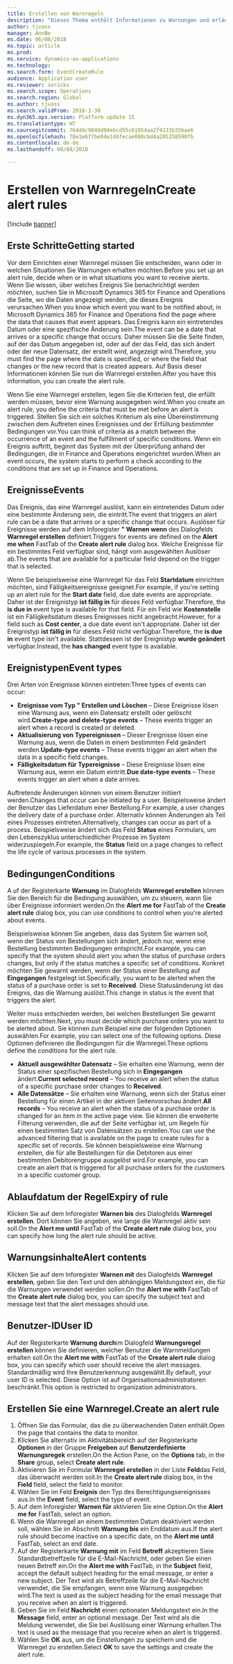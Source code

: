 ```yaml
---
title: Erstellen von Warnregeln
description: "Dieses Thema enthält Informationen zu Warnungen und erläutert, wie eine Warnregel erstellt wird, damit Sie über Ereignisse benachrichtigt werden, wie ein Datum, das eintritt, oder eine spezifische Änderung, die auftritt."
author: tjvass
manager: AnnBe
ms.date: 06/08/2018
ms.topic: article
ms.prod: 
ms.service: dynamics-ax-applications
ms.technology: 
ms.search.form: EventCreateRule
audience: Application user
ms.reviewer: sericks
ms.search.scope: Operations
ms.search.region: Global
ms.author: tjvass
ms.search.validFrom: 2018-3-30
ms.dyn365.ops.version: Platform update 15
ms.translationtype: HT
ms.sourcegitcommit: 764d4c9049d94ebcd55c61654aa2f4133b35bae6
ms.openlocfilehash: 78e1e6f7be04e1d4fecae080cbd4a285358590fb
ms.contentlocale: de-de
ms.lasthandoff: 08/08/2018

---
```


# <a name="create-alert-rules"></a><span data-ttu-id="35689-103">Erstellen von Warnregeln</span><span class="sxs-lookup"><span data-stu-id="35689-103">Create alert rules</span></span>

[!include [banner](../includes/banner.md)]

## <a name="getting-started"></a><span data-ttu-id="35689-104">Erste Schritte</span><span class="sxs-lookup"><span data-stu-id="35689-104">Getting started</span></span>
<span data-ttu-id="35689-105">Vor dem Einrichten einer Warnregel müssen Sie entscheiden, wann oder in welchen Situationen Sie Warnungen erhalten möchten.</span><span class="sxs-lookup"><span data-stu-id="35689-105">Before you set up an alert rule, decide when or in what situations you want to receive alerts.</span></span> <span data-ttu-id="35689-106">Wenn Sie wissen, über welches Ereignis Sie benachrichtigt werden möchten, suchen Sie in Microsoft Dynamics 365 for Finance and Operations die Seite, wo die Daten angezeigt werden, die dieses Ereignis verursachen.</span><span class="sxs-lookup"><span data-stu-id="35689-106">When you know which event you want to be notified about, in Microsoft Dynamics 365 for Finance and Operations find the page where the data that causes that event appears.</span></span> <span data-ttu-id="35689-107">Das Ereignis kann ein eintretendes Datum oder eine spezifische Änderung sein.</span><span class="sxs-lookup"><span data-stu-id="35689-107">The event can be a date that arrives or a specific change that occurs.</span></span> <span data-ttu-id="35689-108">Daher müssen Sie die Seite finden, auf der das Datum angegeben ist, oder auf der das Feld, das sich ändert oder der neue Datensatz, der erstellt wird, angezeigt wird.</span><span class="sxs-lookup"><span data-stu-id="35689-108">Therefore, you must find the page where the date is specified, or where the field that changes or the new record that is created appears.</span></span> <span data-ttu-id="35689-109">Auf Basis dieser Informationen können Sie nun die Warnregel erstellen.</span><span class="sxs-lookup"><span data-stu-id="35689-109">After you have this information, you can create the alert rule.</span></span>

<span data-ttu-id="35689-110">Wenn Sie eine Warnregel erstellen, legen Sie die Kriterien fest, die erfüllt werden müssen, bevor eine Warnung ausgegeben wird.</span><span class="sxs-lookup"><span data-stu-id="35689-110">When you create an alert rule, you define the criteria that must be met before an alert is triggered.</span></span> <span data-ttu-id="35689-111">Stellen Sie sich ein solches Kriterium als eine Übereinstimmung zwischen dem Auftreten eines Ereignisses und der Erfüllung bestimmter Bedingungen vor.</span><span class="sxs-lookup"><span data-stu-id="35689-111">You can think of criteria as a match between the occurrence of an event and the fulfillment of specific conditions.</span></span> <span data-ttu-id="35689-112">Wenn ein Ereignis auftritt, beginnt das System mit der Überprüfung anhand der Bedingungen, die in Finance and Operations eingerichtet wurden.</span><span class="sxs-lookup"><span data-stu-id="35689-112">When an event occurs, the system starts to perform a check according to the conditions that are set up in Finance and Operations.</span></span>

## <a name="events"></a><span data-ttu-id="35689-113">Ereignisse</span><span class="sxs-lookup"><span data-stu-id="35689-113">Events</span></span>
<span data-ttu-id="35689-114">Das Ereignis, das eine Warnregel auslöst, kann ein eintretendes Datum oder eine bestimmte Änderung sein, die eintritt.</span><span class="sxs-lookup"><span data-stu-id="35689-114">The event that triggers an alert rule can be a date that arrives or a specific change that occurs.</span></span> <span data-ttu-id="35689-115">Auslöser für Ereignisse werden auf dem Inforegister **" Warnen wenn** des Dialogfelds **Warnregel erstellen** definiert.</span><span class="sxs-lookup"><span data-stu-id="35689-115">Triggers for events are defined on the **Alert me when** FastTab of the **Create alert rule** dialog box.</span></span> <span data-ttu-id="35689-116">Welche Ereignisse für ein bestimmtes Feld verfügbar sind, hängt vom ausgewählten Auslöser ab.</span><span class="sxs-lookup"><span data-stu-id="35689-116">The events that are available for a particular field depend on the trigger that is selected.</span></span>

<span data-ttu-id="35689-117">Wenn Sie beispielsweise eine Warnregel für das Feld **Startdatum** einrichten möchten, sind Fälligkeitsereignisse geeignet.</span><span class="sxs-lookup"><span data-stu-id="35689-117">For example, if you're setting up an alert rule for the **Start date** field, due date events are appropriate.</span></span> <span data-ttu-id="35689-118">Daher ist der Ereignistyp **ist fällig in** für dieses Feld verfügbar.</span><span class="sxs-lookup"><span data-stu-id="35689-118">Therefore, the **is due in** event type is available for that field.</span></span> <span data-ttu-id="35689-119">Für ein Feld wie **Kostenstelle** ist ein Fälligkeitsdatum dieses Ereignisses nicht angebracht.</span><span class="sxs-lookup"><span data-stu-id="35689-119">However, for a field such as **Cost center**, a due date event isn't appropriate.</span></span> <span data-ttu-id="35689-120">Daher ist der Ereignistyp **ist fällig in** für dieses Feld nicht verfügbar.</span><span class="sxs-lookup"><span data-stu-id="35689-120">Therefore, the **is due in** event type isn't available.</span></span> <span data-ttu-id="35689-121">Stattdessen ist der Ereignistyp **wurde geändert** verfügbar.</span><span class="sxs-lookup"><span data-stu-id="35689-121">Instead, the **has changed** event type is available.</span></span>

## <a name="event-types"></a><span data-ttu-id="35689-122">Ereignistypen</span><span class="sxs-lookup"><span data-stu-id="35689-122">Event types</span></span>
<span data-ttu-id="35689-123">Drei Arten von Ereignisse können eintreten:</span><span class="sxs-lookup"><span data-stu-id="35689-123">Three types of events can occur:</span></span>

- <span data-ttu-id="35689-124">**Ereignisse vom Typ " Erstellen und Löschen** – Diese Ereignisse lösen eine Warnung aus, wenn ein Datensatz erstellt oder gelöscht wird.</span><span class="sxs-lookup"><span data-stu-id="35689-124">**Create-type and delete-type events** – These events trigger an alert when a record is created or deleted.</span></span>
- <span data-ttu-id="35689-125">**Aktualisierung von Typereignissen** – Dieser Ereignisse lösen eine Warnung aus, wenn die Daten in einem bestimmten Feld geändert werden.</span><span class="sxs-lookup"><span data-stu-id="35689-125">**Update-type events** – These events trigger an alert when the data in a specific field changes.</span></span>
- <span data-ttu-id="35689-126">**Fälligkeitsdatum für Typereignisse** – Diese Ereignisse lösen eine Warnung aus, wenn ein Datum eintritt.</span><span class="sxs-lookup"><span data-stu-id="35689-126">**Due date-type events** – These events trigger an alert when a date arrives.</span></span>
    
<span data-ttu-id="35689-127">Auftretende Änderungen können von einem Benutzer initiiert werden.</span><span class="sxs-lookup"><span data-stu-id="35689-127">Changes that occur can be initiated by a user.</span></span> <span data-ttu-id="35689-128">Beispielsweise ändert der Benutzer das Lieferdatum einer Bestellung.</span><span class="sxs-lookup"><span data-stu-id="35689-128">For example, a user changes the delivery date of a purchase order.</span></span> <span data-ttu-id="35689-129">Alternativ können Änderungen als Teil eines Prozesses eintreten.</span><span class="sxs-lookup"><span data-stu-id="35689-129">Alternatively, changes can occur as part of a process.</span></span> <span data-ttu-id="35689-130">Beispielsweise ändert sich das Feld **Status** eines Formulars, um den Lebenszyklus unterschiedlicher Prozesse im System widerzuspiegeln.</span><span class="sxs-lookup"><span data-stu-id="35689-130">For example, the **Status** field on a page changes to reflect the life cycle of various processes in the system.</span></span>

## <a name="conditions"></a><span data-ttu-id="35689-131">Bedingungen</span><span class="sxs-lookup"><span data-stu-id="35689-131">Conditions</span></span>
<span data-ttu-id="35689-132">A uf der Registerkarte **Warnung** im Dialogfelds **Warnregel erstellen** können Sie den Bereich für die Bedingung auswählen, um zu steuern, wann Sie über Ereignisse informiert werden.</span><span class="sxs-lookup"><span data-stu-id="35689-132">On the **Alert me for** FastTab of the **Create alert rule** dialog box, you can use conditions to control when you're alerted about events.</span></span>

<span data-ttu-id="35689-133">Beispielsweise können Sie angeben, dass das System Sie warnen soll, wenn der Status von Bestellungen sich ändert, jedoch nur, wenn eine Bestellung bestimmten Bedingungen entspricht.</span><span class="sxs-lookup"><span data-stu-id="35689-133">For example, you can specify that the system should alert you when the status of purchase orders changes, but only if the status matches a specific set of conditions.</span></span> <span data-ttu-id="35689-134">Konkret möchten Sie gewarnt werden, wenn der Status einer Bestellung auf **Eingegangen** festgelegt ist.</span><span class="sxs-lookup"><span data-stu-id="35689-134">Specifically, you want to be alerted when the status of a purchase order is set to **Received**.</span></span> <span data-ttu-id="35689-135">Diese Statusänderung ist das Ereignis, das die Warnung auslöst.</span><span class="sxs-lookup"><span data-stu-id="35689-135">This change in status is the event that triggers the alert.</span></span>

<span data-ttu-id="35689-136">Weiter muss entschieden werden, bei welchen Bestellungen Sie gewarnt werden möchten.</span><span class="sxs-lookup"><span data-stu-id="35689-136">Next, you must decide which purchase orders you want to be alerted about.</span></span> <span data-ttu-id="35689-137">Sie können zum Beispiel eine der folgenden Optionen auswählen.</span><span class="sxs-lookup"><span data-stu-id="35689-137">For example, you can select one of the following options.</span></span> <span data-ttu-id="35689-138">Diese Optionen definieren die Bedingungen für die Warnregel.</span><span class="sxs-lookup"><span data-stu-id="35689-138">These options define the conditions for the alert rule.</span></span>

- <span data-ttu-id="35689-139">**Aktuell ausgewählter Datensatz** – Sie erhalten eine Warnung, wenn der Status einer spezifischen Bestellung sich in **Eingegangen** ändert.</span><span class="sxs-lookup"><span data-stu-id="35689-139">**Current selected record** – You receive an alert when the status of a specific purchase order changes to **Received**.</span></span>
- <span data-ttu-id="35689-140">**Alle Datensätze** – Sie erhalten eine Warnung, wenn sich der Status einer Bestellung für einen Artikel in der aktiven Seitenvorschau ändert.</span><span class="sxs-lookup"><span data-stu-id="35689-140">**All records** – You receive an alert when the status of a purchase order is changed for an item in the active page view.</span></span> <span data-ttu-id="35689-141">Sie können die erweiterte Filterung verwenden, die auf der Seite verfügbar ist, um Regeln für einen bestimmten Satz von Datensätzen zu erstellen.</span><span class="sxs-lookup"><span data-stu-id="35689-141">You can use the advanced filtering that is available on the page to create rules for a specific set of records.</span></span> <span data-ttu-id="35689-142">Sie können beispielsweise eine Warnung erstellen, die für alle Bestellungen für die Debitoren aus einer bestimmten Debitorengruppe ausgelöst wird.</span><span class="sxs-lookup"><span data-stu-id="35689-142">For example, you can create an alert that is triggered for all purchase orders for the customers in a specific customer group.</span></span>
    
## <a name="expiry-of-rule"></a><span data-ttu-id="35689-143">Ablaufdatum der Regel</span><span class="sxs-lookup"><span data-stu-id="35689-143">Expiry of rule</span></span>
<span data-ttu-id="35689-144">Klicken Sie auf dem Inforegister **Warnen bis** des Dialogfelds **Warnregel erstellen**. Dort können Sie angeben, wie lange die Warnregel aktiv sein soll.</span><span class="sxs-lookup"><span data-stu-id="35689-144">On the **Alert me until** FastTab of the **Create alert rule** dialog box, you can specify how long the alert rule should be active.</span></span>

## <a name="alert-contents"></a><span data-ttu-id="35689-145">Warnungsinhalte</span><span class="sxs-lookup"><span data-stu-id="35689-145">Alert contents</span></span>
<span data-ttu-id="35689-146">Klicken Sie auf dem Inforegister **Warnen mit** des Dialogfelds **Warnregel erstellen**, geben Sie den Text und den abhängigen Meldungstext ein, die für die Warnungen verwendet werden sollen.</span><span class="sxs-lookup"><span data-stu-id="35689-146">On the **Alert me with** FastTab of the **Create alert rule** dialog box, you can specify the subject text and message text that the alert messages should use.</span></span>

## <a name="user-id"></a><span data-ttu-id="35689-147">Benutzer-ID</span><span class="sxs-lookup"><span data-stu-id="35689-147">User ID</span></span>
<span data-ttu-id="35689-148">Auf der Registerkarte **Warnung durch**im Dialogfeld **Warnungsregel erstellen** können Sie definieren, welcher Benutzer die Warnmeldungen erhalten soll.</span><span class="sxs-lookup"><span data-stu-id="35689-148">On the **Alert me with** FastTab of the **Create alert rule** dialog box, you can specify which user should receive the alert messages.</span></span> <span data-ttu-id="35689-149">Standardmäßig wird Ihre Benutzerkennung ausgewählt.</span><span class="sxs-lookup"><span data-stu-id="35689-149">By default, your user ID is selected.</span></span> <span data-ttu-id="35689-150">Diese Option ist auf Organisationsadministratoren beschränkt.</span><span class="sxs-lookup"><span data-stu-id="35689-150">This option is restricted to organization administrators.</span></span>

## <a name="create-an-alert-rule"></a><span data-ttu-id="35689-151">Erstellen Sie eine Warnregel.</span><span class="sxs-lookup"><span data-stu-id="35689-151">Create an alert rule</span></span>
1. <span data-ttu-id="35689-152">Öffnen Sie das Formular, das die zu überwachenden Daten enthält.</span><span class="sxs-lookup"><span data-stu-id="35689-152">Open the page that contains the data to monitor.</span></span>
2. <span data-ttu-id="35689-153">Klicken Sie alternativ im Aktivitätsbereich auf der Registerkarte **Optionen** in der Gruppe **Freigeben** auf **Benutzerdefinierte Warnungsregek** erstellen.</span><span class="sxs-lookup"><span data-stu-id="35689-153">On the Action Pane, on the **Options** tab, in the **Share** group, select **Create alert rule**.</span></span>
3. <span data-ttu-id="35689-154">Aktivieren Sie im Formular **Warnregel erstellen** in der Liste **Feld**das Feld, das überwacht werden soll.</span><span class="sxs-lookup"><span data-stu-id="35689-154">In the **Create alert rule** dialog box, in the **Field** field, select the field to monitor.</span></span>
4. <span data-ttu-id="35689-155">Wählen Sie im Feld **Ereignis** den Typ des Berechtigungsereignisses aus.</span><span class="sxs-lookup"><span data-stu-id="35689-155">In the **Event** field, select the type of event.</span></span>
5. <span data-ttu-id="35689-156">Auf dem Inforegister **Warnen für** aktivieren Sie eine Option.</span><span class="sxs-lookup"><span data-stu-id="35689-156">On the **Alert me for** FastTab, select an option.</span></span>
6. <span data-ttu-id="35689-157">Wenn die Warnregel an einem bestimmten Datum deaktiviert werden soll, wählen Sie im Abschnitt **Warnung bis** ein Enddatum aus.</span><span class="sxs-lookup"><span data-stu-id="35689-157">If the alert rule should become inactive on a specific date, on the **Alert me until** FastTab, select an end date.</span></span>
7. <span data-ttu-id="35689-158">Auf der Registerkarte **Warnung mit** im Feld **Betreff** akzeptieren Sieie Standardbetreffzeile für die E-Mail-Nachricht, oder geben Sie einen neuen Betreff ein.</span><span class="sxs-lookup"><span data-stu-id="35689-158">On the **Alert me with** FastTab, in the **Subject** field, accept the default subject heading for the email message, or enter a new subject.</span></span> <span data-ttu-id="35689-159">Der Text wird als Betreffzeile für die E-Mail-Nachricht verwendet, die Sie empfangen, wenn eine Warnung ausgegeben wird.</span><span class="sxs-lookup"><span data-stu-id="35689-159">The text is used as the subject heading for the email message that you receive when an alert is triggered.</span></span>
8. <span data-ttu-id="35689-160">Geben Sie im Feld **Nachricht** einen optionalen Meldungstext ein.</span><span class="sxs-lookup"><span data-stu-id="35689-160">In the **Message** field, enter an optional message.</span></span> <span data-ttu-id="35689-161">Der Text wird als die Meldung verwendet, die Sie bei Auslösung einer Warnung erhalten.</span><span class="sxs-lookup"><span data-stu-id="35689-161">The text is used as the message that you receive when an alert is triggered.</span></span>
9. <span data-ttu-id="35689-162">Wählen Sie **OK** aus, um die Einstellungen zu speichern und die Warnregel zu erstellen.</span><span class="sxs-lookup"><span data-stu-id="35689-162">Select **OK** to save the settings and create the alert rule.</span></span>

